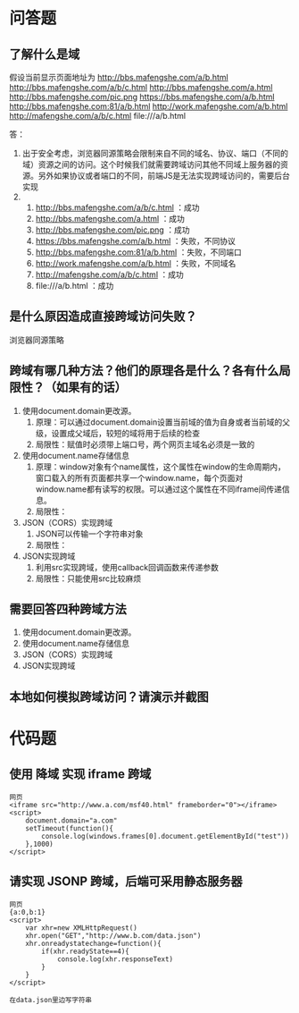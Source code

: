 # 问答题
## 了解什么是域
假设当前显示页面地址为 http://bbs.mafengshe.com/a/b.html
http://bbs.mafengshe.com/a/b/c.html 
http://bbs.mafengshe.com/a.html 
http://bbs.mafengshe.com/pic.png
https://bbs.mafengshe.com/a/b.html 
http://bbs.mafengshe.com:81/a/b.html
http://work.mafengshe.com/a/b.html 
http://mafengshe.com/a/b/c.html 
file:///a/b.html 

答：
1. 出于安全考虑，浏览器同源策略会限制来自不同的域名、协议、端口（不同的域）资源之间的访问。这个时候我们就需要跨域访问其他不同域上服务器的资源。另外如果协议或者端口的不同，前端JS是无法实现跨域访问的，需要后台实现
2. 
    1. http://bbs.mafengshe.com/a/b/c.html ：成功
    2. http://bbs.mafengshe.com/a.html ：成功
    3. http://bbs.mafengshe.com/pic.png ：成功 
    4. https://bbs.mafengshe.com/a/b.html ：失败，不同协议
    5. http://bbs.mafengshe.com:81/a/b.html ：失败，不同端口
    6. http://work.mafengshe.com/a/b.html ：失败，不同域名
    7. http://mafengshe.com/a/b/c.html  ：成功
    8. file:///a/b.html ：成功

## 是什么原因造成直接跨域访问失败？
浏览器同源策略
   


## 跨域有哪几种方法？他们的原理各是什么？各有什么局限性？（如果有的话）
1. 使用document.domain更改源。 
   1. 原理：可以通过document.domain设置当前域的值为自身或者当前域的父级，设置成父域后，较短的域将用于后续的检查
   2. 局限性：赋值时必须带上端口号，两个网页主域名必须是一致的
2. 使用document.name存储信息
   1. 原理：window对象有个name属性，这个属性在window的生命周期内，窗口载入的所有页面都共享一个window.name，每个页面对window.name都有读写的权限。可以通过这个属性在不同iframe间传递信息。
   2. 局限性：
3. JSON（CORS）实现跨域
   1. JSON可以传输一个字符串对象
   2. 局限性：
4. JSON实现跨域
   1. 利用src实现跨域，使用callback回调函数来传递参数
   2. 局限性：只能使用src比较麻烦


## 需要回答四种跨域方法
1. 使用document.domain更改源。 
2. 使用document.name存储信息
3. JSON（CORS）实现跨域
4. JSON实现跨域


## 本地如何模拟跨域访问？请演示并截图



# 代码题
## 使用 降域 实现 iframe 跨域
    网页
    <iframe src="http://www.a.com/msf40.html" frameborder="0"></iframe>
    <script>
        document.domain="a.com"
        setTimeout(function(){
            console.log(windows.frames[0].document.getElementById("test"))
        },1000)
    </script>

## 请实现 JSONP 跨域，后端可采用静态服务器

    网页
    {a:0,b:1}
    <script>
        var xhr=new XMLHttpRequest()
        xhr.open("GET","http://www.b.com/data.json")
        xhr.onreadystatechange=function(){
            if(xhr.readyState==4){
                console.log(xhr.responseText)
            }
        }
    </script>

    在data.json里边写字符串